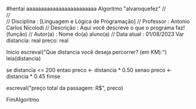 #hentai
aaaaaaaaaaaaaaaaaaaaaaaa
Algoritmo "alvaroquefez"
//  
//  
// Disciplina   : [Linguagem e Lógica de Programação]
// Professor   : Antonio Carlos Nicolodi 
// Descrição   : Aqui você descreve o que o programa faz! (função)
// Autor(a)    : Nome do(a) aluno(a)
// Data atual  : 01/08/2023
Var
   distancia: real
   preco: real

Inicio
   escreval("Que distancia você deseja percorrer? (em KM):")
   leia(distancia)

   se distancia <= 200 entao
      preco <- distancia * 0.50
   senao
      preco <- distancia * 0.45
   fimse

   escreval("preço total da passagem: R$", preco)

FimAlgoritmo

